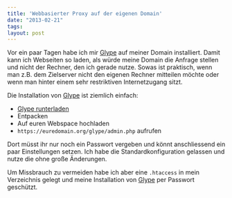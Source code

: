 ```yaml
---
title: 'Webbasierter Proxy auf der eigenen Domain'
date: "2013-02-21"
tags: 
layout: post
---
```

Vor ein paar Tagen habe ich mir [Glype][0] auf meiner Domain
installiert. Damit kann ich Webseiten so laden, als würde meine Domain
die Anfrage stellen und nicht der Rechner, den ich gerade nutze. Sowas
ist praktisch, wenn man z.B. dem Zielserver nicht den eigenen Rechner
mitteilen möchte oder wenn man hinter einem sehr restriktiven
Internetzugang sitzt.

Die Installation von [Glype][0] ist ziemlich einfach:

* [Glype runterladen][1]
* Entpacken
* Auf euren Webspace hochladen
* `https://euredomain.org/glype/admin.php` aufrufen

Dort müsst ihr nur noch ein Passwort vergeben und könnt anschliessend
ein paar Einstellungen setzen. Ich habe die Standardkonfiguration
gelassen und nutze die ohne große Änderungen.

Um Missbrauch zu vermeiden habe ich aber eine `.htaccess` in mein
Verzeichnis gelegt und meine Installation von [Glype][0] per Passwort
geschützt.

[0]: http://www.glype.com
[1]: http://www.glype.com/download.php
